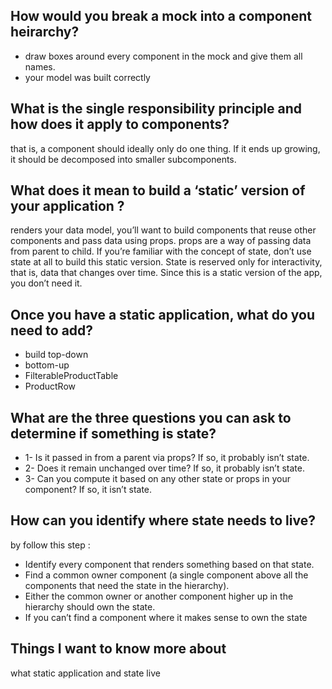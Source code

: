 ## How would you break a mock into a component heirarchy?
*  draw boxes around every component in the mock and give them all names.
* your model was built correctly

## What is the single responsibility principle and how does it apply to components?
 that is, a component should ideally only do one thing. If it ends up growing, 
 it should be decomposed into smaller subcomponents.
 
 ## What does it mean to build a ‘static’ version of your application ?
  renders your data model, you’ll want to build components that reuse other components 
  and pass data using props. props are a way of passing data from parent to child.
  If you’re familiar with the concept of state, don’t use state at all to build this static version.
  State is reserved only for interactivity, that is, data that changes over time. 
  Since this is a static version of the app, you don’t need it.
  
  ## Once you have a static application, what do you need to add?
  * build top-down
  * bottom-up
  * FilterableProductTable
  * ProductRow
  
  ## What are the three questions you can ask to determine if something is state?
* 1- Is it passed in from a parent via props? If so, it probably isn’t state.
* 2- Does it remain unchanged over time? If so, it probably isn’t state.
* 3- Can you compute it based on any other state or props in your component? If so, it isn’t state.

## How can you identify where state needs to live?
by follow this step :
* Identify every component that renders something based on that state.
* Find a common owner component (a single component above all the components that need the state in the hierarchy).
* Either the common owner or another component higher up in the hierarchy should own the state.
* If you can’t find a component where it makes sense to own the state

## Things I want to know more about
what static application and state live 
